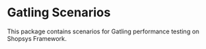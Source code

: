 # Gatling Scenarios

This package contains scenarios for Gatling performance testing on Shopsys Framework.
